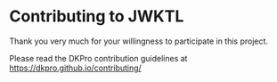 # Contributing to JWKTL

Thank you very much for your willingness to participate in this project.

Please read the DKPro contribution guidelines at https://dkpro.github.io/contributing/
